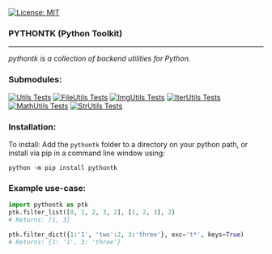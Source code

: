 [![License: MIT](https://img.shields.io/badge/License-MIT-blue.svg)](https://opensource.org/licenses/MIT)

### PYTHONTK (Python Toolkit)

---
<!-- short_description_start -->
*pythontk is a collection of backend utilities for Python.*
<!-- short_description_end -->

### Submodules:

[![Utils Tests](https://img.shields.io/badge/FileUtils-Failing-red.svg)](test/ptk_test.py#UtilsTest)
[![FileUtils Tests](https://img.shields.io/badge/ImgUtils-Passing-brightgreen.svg)](test/ptk_test.py#FileUtilsTest)
[![ImgUtils Tests](https://img.shields.io/badge/ImgUtils-Passing-brightgreen.svg)](test/ptk_test.py#ImgUtilsTest)
[![IterUtils Tests](https://img.shields.io/badge/ImgUtils-Passing-brightgreen.svg)](test/ptk_test.py#IterUtilsTest)
[![MathUtils Tests](https://img.shields.io/badge/ImgUtils-Passing-brightgreen.svg)](test/ptk_test.py#MathUtilsTest)
[![StrUtils Tests](https://img.shields.io/badge/StrUtils-Passing-brightgreen.svg)](test/ptk_test.py#StrUtilsTest)

### Installation:

To install:
Add the `pythontk` folder to a directory on your python path, or
install via pip in a command line window using:
```
python -m pip install pythontk
```

### Example use-case:
```python
import pythontk as ptk
ptk.filter_list([0, 1, 2, 3, 2], [1, 2, 3], 2)
# Returns: [1, 3]

ptk.filter_dict({1:'1', 'two':2, 3:'three'}, exc='t*', keys=True)
# Returns: {1: '1', 3: 'three'}
```
